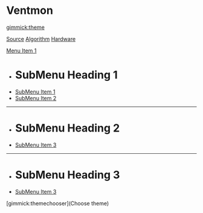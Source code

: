 # Ventmon


[gimmick:theme](cosmo)


[Source](https://github.com/ventmon/ventmon)
[Algorithm](algorithm.md)
[Hardware](hardware.md)

[Menu Item 1]()

  * # SubMenu Heading 1
  * [SubMenu Item 1](pages/subitem1.md)
  * [SubMenu Item 2](pages/subitem2.md)
  - - - -
  * # SubMenu Heading 2
  * [SubMenu Item 3](pages/subitem3.md)
  - - - -
  * # SubMenu Heading 3
  * [SubMenu Item 3](pages/subitem3.md)

<!-- [Menu Item 1]() -->

<!--   * # SubMenu Heading 1 -->
<!--   * [SubMenu Item 1](pages/subitem1.md) -->
<!--   * [SubMenu Item 2](pages/subitem2.md) -->
<!--   - - - - -->
<!--   * # SubMenu Heading 2 -->
<!--   * [SubMenu Item 3](pages/subitem3.md) -->
<!--   - - - - -->
<!--   * # SubMenu Heading 3 -->
<!--   * [SubMenu Item 3](pages/subitem3.md) -->

<!-- [Menu Item 2](pages/item2.md) -->

<!-- [Menu Item 3](pages/item3.md) -->

[gimmick:themechooser](Choose theme)

